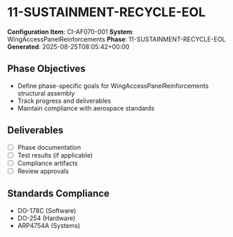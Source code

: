 # 11-SUSTAINMENT-RECYCLE-EOL

**Configuration Item**: CI-AF070-001
**System**: WingAccessPanelReinforcements
**Phase**: 11-SUSTAINMENT-RECYCLE-EOL
**Generated**: 2025-08-25T08:05:42+00:00

## Phase Objectives
- Define phase-specific goals for WingAccessPanelReinforcements structural assembly
- Track progress and deliverables
- Maintain compliance with aerospace standards

## Deliverables
- [ ] Phase documentation
- [ ] Test results (if applicable)
- [ ] Compliance artifacts
- [ ] Review approvals

## Standards Compliance
- DO-178C (Software)
- DO-254 (Hardware)
- ARP4754A (Systems)


